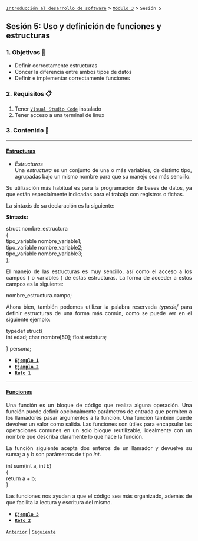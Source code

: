 [`Introducción al desarrollo de software`](../../README.md) > [`Módulo 3`](../README.md) > `Sesión 5` 

## Sesión 5: Uso y definición de funciones y estructuras

<div style="text-align: justify;">

### 1. Objetivos :dart:

 - Definir correctamente estructuras
 - Concer la diferencia entre ambos tipos de datos
 - Definir e implementar correctamente funciones 

 ### 2. Requisitos :clipboard:

1. Tener [`Visual Studio Code`](https://code.visualstudio.com/) instalado 
2. Tener acceso a una terminal de linux

### 3. Contenido :blue_book:

 ---

 #### <ins>Estructuras</ins>

- *Estructuras*<br>
Una _estructura_ es un conjunto de una o más variables, de distinto tipo, agrupadas bajo un mismo nombre para que su manejo sea más sencillo.

Su utilización más habitual es para la programación de bases de datos, ya que están especialmente indicadas para el trabajo con registros o fichas.

La sintaxis de su declaración es la siguiente:

__Sintaxis:__ <br>

struct nombre_estructura<br>
{<br>
tipo_variable nombre_variable1;<br>
tipo_variable nombre_variable2;<br>
tipo_variable nombre_variable3;<br>
};<br>

El manejo de las estructuras es muy sencillo, así como el acceso a los campos ( o variables ) de estas estructuras. La forma de acceder a estos campos es la siguiente: <br>

nombre_estructura.campo;<br>

Ahora bien, también podemos utilizar la palabra reservada _typedef_ para definir estructuras de una forma más común, como se puede ver en el siguiente ejemplo:<br>

typedef struct{ <br>
    int edad;
    char nombre[50];
    float estatura;

} persona;

- [**`Ejemplo 1`**](Code/Struct.c)
- [**`Ejemplo 2`**](Code/Typedef.c)
- [**`Reto 1`**](Reto-01/README.md)

--- 

#### <ins>Funciones</ins>
Una función es un bloque de código que realiza alguna operación. Una función puede definir opcionalmente parámetros de entrada que permiten a los llamadores pasar argumentos a la función. Una función también puede devolver un valor como salida. Las funciones son útiles para encapsular las operaciones comunes en un solo bloque reutilizable, idealmente con un nombre que describa claramente lo que hace la función. <br>

La función siguiente acepta dos enteros de un llamador y devuelve su suma; a y b son parámetros de tipo _int_.<br>

int sum(int a, int b)<br>
{<br>
    return a + b;<br>
}<br>

Las funciones nos ayudan a que el código sea más organizado, además de que facilita la lectura y escritura del mismo.


- [**`Ejemplo 3`**](Code/funciones.c)
- [**`Reto 2`**](Reto-02/README.md)

 [`Anterior`](../README.md) | [`Siguiente`](../Sesion-05/README.md)

 </div>